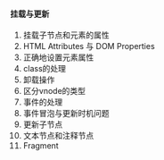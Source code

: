 #### 挂载与更新

1. 挂载子节点和元素的属性
2. HTML Attributes 与 DOM Properties
3. 正确地设置元素属性
4. class的处理
5. 卸载操作
6. 区分vnode的类型
7. 事件的处理
8. 事件冒泡与更新时机问题
9. 更新子节点
10. 文本节点和注释节点
11. Fragment
